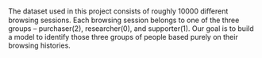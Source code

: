 The dataset used in this project consists of roughly 10000 diﬀerent browsing sessions. Each browsing session belongs to one of the three groups – purchaser(2), researcher(0), and supporter(1). Our goal is to build a model to identify those three groups of people based purely on their browsing histories.